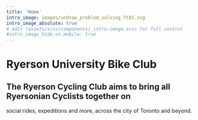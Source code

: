 ```yaml
---
title: 'Home'
intro_image: images/undraw_problem_solving_ft81.svg
intro_image_absolute: true 
# edit /assets/scss/components/_intro-image.scss for full control
#intro_image_hide_on_mobile: true
---
```


# Ryerson University Bike Club

## The Ryerson Cycling Club aims to bring all Ryersonian Cyclists together on
social rides, expeditions and more, across the city of Toronto and beyond.
